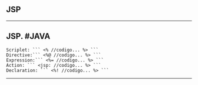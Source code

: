 ## JSP
***
## JSP. #JAVA 
    Scriplet: ``` <% //codigo... %> ```
    Directive:``` <%@ //codigo... %> ```
    Expression:``` <%= //codigo... %> ```
    Action: ``` <jsp: //codigo... %> ```
	Declaration: ``` <%! //codigo... %> ```
***